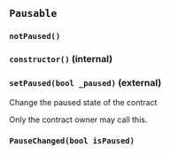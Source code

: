 ## `Pausable`

### `notPaused()`

### `constructor()` (internal)

### `setPaused(bool _paused)` (external)

Change the paused state of the contract

Only the contract owner may call this.

### `PauseChanged(bool isPaused)`
